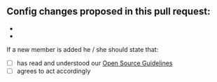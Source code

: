 Config changes proposed in this pull request:
- 
- 
- 

If a new member is added he / she should state that:
- [ ] has read and understood our [Open Source Guidelines](https://baloise.github.io/open-source/docs/arc42/)
- [ ] agrees to act accordingly
